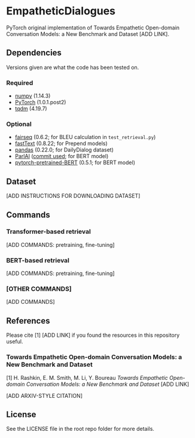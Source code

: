 # EmpatheticDialogues

PyTorch original implementation of Towards Empathetic Open-domain Conversation Models: a New Benchmark and Dataset [ADD LINK].

## Dependencies

Versions given are what the code has been tested on.

### Required
- [numpy](https://www.numpy.org/) (1.14.3)
- [PyTorch](https://pytorch.org/) (1.0.1.post2)
- [tqdm](https://tqdm.github.io/) (4.19.7)

### Optional
- [fairseq](https://fairseq.readthedocs.io/en/latest/) (0.6.2; for BLEU calculation in `test_retrieval.py`)
- [fastText](https://fasttext.cc/) (0.8.22; for Prepend models)
- [pandas](https://pandas.pydata.org/) (0.22.0; for DailyDialog dataset)
- [ParlAI](https://parl.ai/) ([commit used](https://github.com/facebookresearch/ParlAI/commit/471db18c47d322d814f4e1bba6e35d9da6ac31ff); for BERT model)
- [pytorch-pretrained-BERT](https://github.com/huggingface/pytorch-pretrained-BERT) (0.5.1; for BERT model)

## Dataset

[ADD INSTRUCTIONS FOR DOWNLOADING DATASET]

## Commands

### Transformer-based retrieval

[ADD COMMANDS: pretraining, fine-tuning]

### BERT-based retrieval

[ADD COMMANDS: pretraining, fine-tuning]

### [OTHER COMMANDS]

[ADD COMMANDS]

## References

Please cite [1] [ADD LINK] if you found the resources in this repository useful.

### Towards Empathetic Open-domain Conversation Models: a New Benchmark and Dataset

[1] H. Rashkin, E. M. Smith, M. Li, Y. Boureau *Towards Empathetic Open-domain Conversation Models: a New Benchmark and Dataset* [ADD LINK]

[ADD ARXIV-STYLE CITATION]

## License

See the LICENSE file in the root repo folder for more details.
